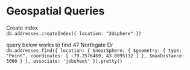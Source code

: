 # Geospatial Queries

Create index  
`db.addresses.createIndex({ location: "2dsphere" })`

query below works to find 47 Northgate Dr  
`db.addresses.find({ location: { $nearSphere: { $geometry: { type: "Point", coordinates: [ -79.2576469, 43.0095132 ] }, $maxDistance: 5000 } }, associate: 'jobsheet' }).pretty()`